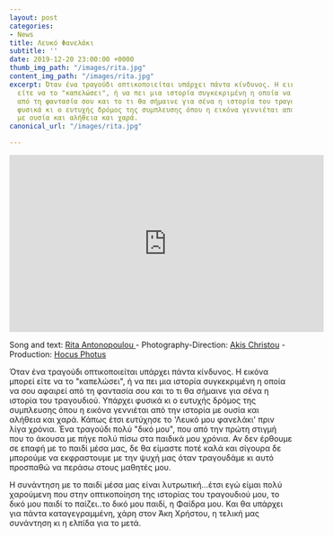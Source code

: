 ```yaml
---
layout: post
categories:
- News
title: Λευκό Φανελάκι
subtitle: ''
date: 2019-12-20 23:00:00 +0000
thumb_img_path: "/images/rita.jpg"
content_img_path: "/images/rita.jpg"
excerpt: Όταν ένα τραγούδι οπτικοποιείται υπάρχει πάντα κίνδυνος. Η εικόνα μπορεί
  είτε να το "καπελώσει", ή να πει μια ιστορία συγκεκριμένη η οποία να σου αφαιρεί
  από τη φαντασία σου και το τι θα σήμαινε για σένα η ιστορία του τραγουδιού. Υπάρχει
  φυσικά κι ο ευτυχής δρόμος της συμπλευσης όπου η εικόνα γεννιέται από την ιστορία
  με ουσία και αλήθεια και χαρά.
canonical_url: "/images/rita.jpg"

---
```


<iframe width="560" height="315" src="https://www.youtube.com/embed/D7T6Jsmsw90" frameborder="0" allow="accelerometer; autoplay; encrypted-media; gyroscope; picture-in-picture" allowfullscreen></iframe>

Song and text: <a href="https://www.facebook.com/rita.antonopoulou/" target="blank">Rita Antonopoulou </a> - Photography-Direction: <a href="https://www.facebook.com/akis.christou.7" target="blank">Akis Christou</a> - 
Production: <a href="https://www.facebook.com/1minute.project/" target="blank">Hocus Photus</a>

Όταν ένα τραγούδι οπτικοποιείται υπάρχει πάντα κίνδυνος. Η εικόνα μπορεί είτε να το "καπελώσει", ή να πει μια ιστορία συγκεκριμένη η οποία να σου αφαιρεί από τη φαντασία σου και το τι θα σήμαινε για σένα η ιστορία του τραγουδιού. Υπάρχει φυσικά κι ο ευτυχής δρόμος της συμπλευσης όπου η εικόνα γεννιέται από την ιστορία με ουσία και αλήθεια και χαρά. Κάπως έτσι ευτύχησε το 'Λευκό μου φανελάκι' πριν λίγα χρόνια. Ένα τραγούδι πολύ "δικό μου", που από την πρώτη στιγμή που το άκουσα με πήγε πολύ πίσω στα παιδικά μου χρόνια. Αν δεν έρθουμε σε επαφή με το παιδί μέσα μας, δε θα είμαστε ποτέ καλά και σίγουρα δε μπορούμε να εκφραστουμε με την ψυχή μας όταν τραγουδάμε κι αυτό προσπαθώ να περάσω στους μαθητές μου. 

Η συνάντηση με το παιδί μέσα μας είναι λυτρωτική...έτσι εγώ είμαι πολύ χαρούμενη που στην οπτικοποίηση της ιστορίας του τραγουδιού μου, το δικό μου παιδί το παίζει..το δικό μου παιδί, η Φαίδρα μου. Και θα υπάρχει για πάντα καταγεγραμμένη, χάρη στον Άκη Χρήστου, η τελική μας συνάντηση κι η ελπίδα για το μετά.